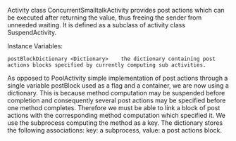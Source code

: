 Activity class ConcurrentSmalltalkActivity provides post actions which can be executed after returning the value, thus freeing the sender from unneeded waiting.
It is defined as a subclass of activity class SuspendActivity.

Instance Variables:

	postBlockDictionary	<Dictionary>	the dictionary containing post actions blocks specified by currently computing sub activities.

As opposed to PoolActivity simple implementation of post actions through a single variable postBlock used as a flag and a container, we are now using a dictionary.
This is because method computation may be suspended before completion and consequently several post actions may be specified before one method completes.
Therefore we must be able to link a block of post actions with the corresponding method computation which specified it. We use the subprocess computing the method as a key. The dictionary stores the following associations:
	key:		a subprocess,
	value:	a post actions block.